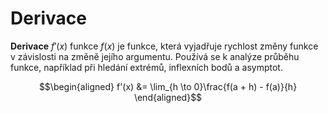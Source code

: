 # Derivace
__Derivace__ $f'(x)$ funkce $f(x)$ je funkce, která vyjadřuje rychlost změny funkce v závislosti na změně jejího argumentu. Používá se k analýze průběhu funkce, například při hledání extrémů, inflexních bodů a asymptot.

$$\begin{aligned}
f'(x) &= \lim_{h \to 0}\frac{f(a + h) - f(a)}{h}
\end{aligned}$$

